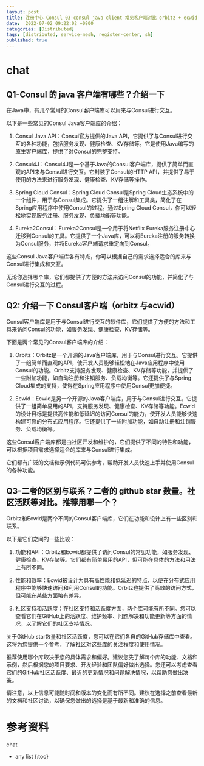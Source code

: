 ```yaml
---
layout: post
title: 注册中心 Consul-03-consul java client 常见客户端对比 orbitz + ecwid
date:  2022-07-02 09:22:02 +0800
categories: [Distributed]
tags: [distributed, service-mesh, register-center, sh]
published: true
---
```



# chat

## Q1-Consul 的 java 客户端有哪些？介绍一下

在Java中，有几个常用的Consul客户端库可以用来与Consul进行交互。

以下是一些常见的Consul Java客户端库的介绍：

1. Consul Java API：Consul官方提供的Java API，它提供了与Consul进行交互的各种功能，包括服务发现、健康检查、KV存储等。它是使用Java编写的原生客户端库，提供了对Consul的完整支持。

2. Consul4J：Consul4J是一个基于Java的Consul客户端库，提供了简单而直观的API来与Consul进行交互。它封装了Consul的HTTP API，并提供了易于使用的方法来进行服务发现、健康检查、KV存储等操作。

3. Spring Cloud Consul：Spring Cloud Consul是Spring Cloud生态系统中的一个组件，用于与Consul集成。它提供了一组注解和工具类，简化了在Spring应用程序中使用Consul的过程。通过Spring Cloud Consul，你可以轻松地实现服务注册、服务发现、负载均衡等功能。

4. Eureka2Consul：Eureka2Consul是一个用于将Netflix Eureka服务注册中心迁移到Consul的工具。它提供了一个Java库，可以将Eureka注册的服务转换为Consul服务，并将Eureka客户端请求重定向到Consul。

这些Consul Java客户端库各有特点，你可以根据自己的需求选择适合的库来与Consul进行集成和交互。

无论你选择哪个库，它们都提供了方便的方法来访问Consul的功能，并简化了与Consul进行交互的过程。

## Q2: 介绍一下 Consul客户端（orbitz 与ecwid）

Consul客户端库是用于与Consul进行交互的软件库，它们提供了方便的方法和工具来访问Consul的功能，如服务发现、健康检查、KV存储等。

下面是两个常见的Consul客户端库的介绍：

1. Orbitz：Orbitz是一个开源的Java客户端库，用于与Consul进行交互。它提供了一组简单而直观的API，使开发人员能够轻松地在Java应用程序中使用Consul的功能。Orbitz支持服务发现、健康检查、KV存储等功能，并提供了一些附加功能，如自动注册和注销服务、负载均衡等。它还提供了与Spring Cloud集成的支持，使得在Spring应用程序中使用Consul更加便捷。

2. Ecwid：Ecwid是另一个开源的Java客户端库，用于与Consul进行交互。它提供了一组简单易用的API，支持服务发现、健康检查、KV存储等功能。Ecwid的设计目标是提供高性能和低延迟的访问Consul的能力，使开发人员能够快速构建可靠的分布式应用程序。它还提供了一些附加功能，如自动注册和注销服务、负载均衡等。

这些Consul客户端库都是由社区开发和维护的，它们提供了不同的特性和功能，可以根据项目需求选择适合的库来与Consul进行集成。

它们都有广泛的文档和示例代码可供参考，帮助开发人员快速上手并使用Consul的各种功能。

## Q3-二者的区别与联系？二者的 github star 数量。社区活跃等对比。推荐用哪一个？

Orbitz和Ecwid是两个不同的Consul客户端库，它们在功能和设计上有一些区别和联系。

以下是它们之间的一些比较：

1. 功能和API：Orbitz和Ecwid都提供了访问Consul的常见功能，如服务发现、健康检查、KV存储等。它们都有简单易用的API，但可能在具体的方法和用法上有所不同。

2. 性能和效率：Ecwid被设计为具有高性能和低延迟的特点，以便在分布式应用程序中能够快速访问和利用Consul的功能。Orbitz也提供了高效的访问方式，但可能在某些方面略有差异。

3. 社区支持和活跃度：在社区支持和活跃度方面，两个库可能有所不同。您可以查看它们在GitHub上的活跃度、维护频率、问题解决和功能更新等方面的情况，以了解它们的社区支持情况。

关于GitHub star数量和社区活跃度，您可以在它们各自的GitHub存储库中查看。这将为您提供一个参考，了解社区对这些库的关注程度和使用情况。

推荐使用哪个库取决于您的具体需求和偏好。建议您先了解每个库的功能、文档和示例，然后根据您的项目要求、开发经验和团队偏好做出选择。您还可以考虑查看它们的GitHub社区活跃度、最近的更新情况和问题解决情况，以帮助您做出决策。

请注意，以上信息可能随时间和版本的变化而有所不同。建议在选择之前查看最新的文档和社区讨论，以确保您做出的选择是基于最新和准确的信息。

# 参考资料

chat

* any list
{:toc}